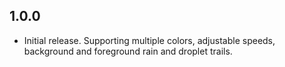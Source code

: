 ## 1.0.0

* Initial release. Supporting multiple colors, adjustable speeds, background and foreground rain and droplet trails.
